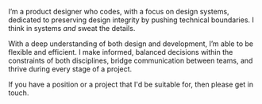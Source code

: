 I’m a product designer who codes, with a focus on design systems, dedicated to preserving design integrity by pushing technical boundaries. I think in systems *and* sweat the details.

With a deep understanding of both design and development, I’m able to be flexible and efficient. I make informed, balanced decisions within the constraints of both disciplines, bridge communication between teams, and thrive during every stage of a project.

If you have a position or a project that I'd be suitable for, then please get in touch.
